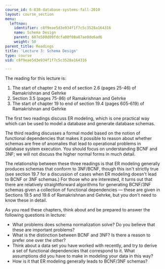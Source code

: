 ```yaml
---
course_id: 6-830-database-systems-fall-2010
layout: course_section
menu:
  leftnav:
    identifier: c8f9eae5d3e934f1f7c5c3528a164316
    name: Schema Design
    parent: 607e580d09fdcfa00f08a87ae0de6ad6
    weight: 50
parent_title: Readings
title: 'Lecture 3: Schema Design'
type: course
uid: c8f9eae5d3e934f1f7c5c3528a164316

---
```


The reading for this lecture is:

1.  The start of chapter 2 to end of section 2.6 (pages 25-46) of Ramakrishnan and Gehrke
2.  Section 3.5 (pages 75-86) of Ramakrishnan and Gehrke
3.  The start of chapter 19 to end of section 19.4 (pages 605-619) of Ramakrishnan and Gehrke

The first two readings discuss ER modeling, which is one practical way which can be used to model a database and generate database schemas.

The third reading discusses a formal model based on the notion of functional dependencies that makes it possible to reason about whether schemas are free of anomalies that lead to operational problems in database system execution. You should focus on understanding BCNF and 3NF; we will not discuss the higher normal forms in much detail.

The relationship between these three readings is that ER modeling generally produces schemas that conform to 3NF/BCNF, though this isn't strictly true (see section 19.7 for a discussion of cases when ER modeling doesn't lead to BCNF or 3NF schemas.) For those who are interested, it turns out that there are relatively straightforward algorithms for generating BCNF/3NF schemas given a collection of functional dependencies — these are given in Sections 19.5 and 19.6 of Ramakrishnan and Gehrke, but you don't need to know these in detail.

As you read these chapters, think about and be prepared to answer the following questions in lecture:

*   What problems does schema normalization solve? Do you believe that these are important problems?
*   What is the distinction between BCNF and 3NF? Is there a reason to prefer one over the other?
*   Think about a data set you have worked with recently, and try to derive a set of functional dependencies that correspond to it. What assumptions did you have to make in modeling your data in this way?
*   How is it that ER modeling generally leads to BCNF/3NF schemas?